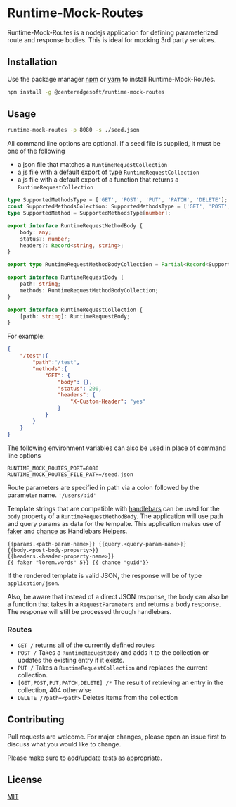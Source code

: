# Runtime-Mock-Routes

Runtime-Mock-Routes is a nodejs application for defining parameterized route and response bodies. This is ideal for mocking 3rd party services.

## Installation

Use the package manager [npm](https://www.npmjs.com/) or [yarn](https://yarnpkg.com/) to install Runtime-Mock-Routes.

```bash
npm install -g @centeredgesoft/runtime-mock-routes
```

## Usage

```bash
runtime-mock-routes -p 8080 -s ./seed.json
```

All command line options are optional. If a seed file is supplied, it must be one of the following
* a json file that matches a `RuntimeRequestCollection`
* a js file with a default export of type `RuntimeRequestCollection`
* a js file with a default export of a function that returns a `RuntimeRequestCollection`

```typescript
type SupportedMethodsType = ['GET', 'POST', 'PUT', 'PATCH', 'DELETE'];
const SupportedMethodsColection: SupportedMethodsType = ['GET', 'POST', 'PUT', 'PATCH', 'DELETE'];
type SupportedMethod = SupportedMethodsType[number];

export interface RuntimeRequestMethodBody {
    body: any;
    status?: number;
    headers?: Record<string, string>;
}

export type RuntimeRequestMethodBodyCollection = Partial<Record<SupportedMethod, RuntimeRequestMethodBody>>;

export interface RuntimeRequestBody {
    path: string;
    methods: RuntimeRequestMethodBodyCollection;
}

export interface RuntimeRequestCollection {
    [path: string]: RuntimeRequestBody;
}
```

For example:
```JSON
{
    "/test":{
        "path":"/test",
        "methods":{
            "GET": {
                "body": {},
                "status": 200,
                "headers": {
                    "X-Custom-Header": "yes"
                }
            }
        }
    }
}
```

The following environment variables can also be used in place of command line options

```
RUNTIME_MOCK_ROUTES_PORT=8080
RUNTIME_MOCK_ROUTES_FILE_PATH=/seed.json
```

Route parameters are specified in path via a colon followed by the parameter name.
`'/users/:id'`

Template strings that are compatible with [handlebars](https://handlebarsjs.com/) can be used for the `body` property of a `RuntimeRequestMethodBody`. The application will use path and query params as data for the tempalte. This application makes use of [faker](https://www.npmjs.com/package/faker) and [chance](https://www.npmjs.com/package/chance) as Handlebars Helpers.

```
{{params.<path-param-name>}} {{query.<query-param-name>}} 
{{body.<post-body-property>}}
{{headers.<header-property-name>}}
{{ faker "lorem.words" 5}} {{ chance "guid"}}
```

If the rendered template is valid JSON, the response will be of type `application/json`.

Also, be aware that instead of a direct JSON response, the body can also be a function that takes in a `RequestParameters` and returns a body response. The response will still be processed through handlebars.

### Routes
* `GET /` returns all of the currently defined routes 
* `POST /` Takes a `RuntimeRequestBody` and adds it to the collection or updates the existing entry if it exists.
* `PUT /` Takes a `RuntimeRequestCollection` and replaces the current collection.
* `[GET,POST,PUT,PATCH,DELETE] /*` The result of retrieving an entry in the collection, 404 otherwise
* `DELETE /?path=<path>` Deletes items from the collection

## Contributing
Pull requests are welcome. For major changes, please open an issue first to discuss what you would like to change.

Please make sure to add/update tests as appropriate.

## License
[MIT](https://choosealicense.com/licenses/mit/)